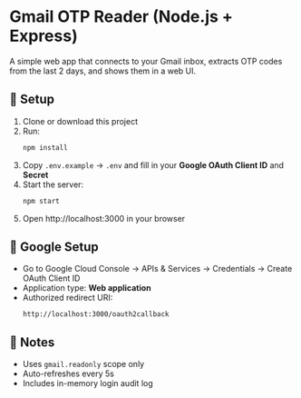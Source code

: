 # Gmail OTP Reader (Node.js + Express)

A simple web app that connects to your Gmail inbox, extracts OTP codes from the last 2 days, and shows them in a web UI.

## 🚀 Setup
1. Clone or download this project
2. Run:
   ```bash
   npm install
   ```
3. Copy `.env.example` → `.env` and fill in your **Google OAuth Client ID** and **Secret**
4. Start the server:
   ```bash
   npm start
   ```
5. Open http://localhost:3000 in your browser

## 🔑 Google Setup
- Go to Google Cloud Console → APIs & Services → Credentials → Create OAuth Client ID
- Application type: **Web application**
- Authorized redirect URI:
  ```
  http://localhost:3000/oauth2callback
  ```

## 📌 Notes
- Uses `gmail.readonly` scope only
- Auto-refreshes every 5s
- Includes in-memory login audit log
